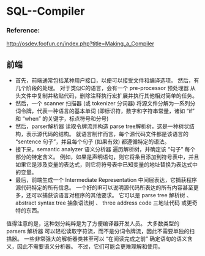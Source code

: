 # SQL--Compiler

### Reference:
http://osdev.foofun.cn/index.php?title=Making_a_Compiler

## 前端
- 首先，前端通常包括某种用户接口，以便可以接受文件和编译选项。 然后，有几个阶段的处理。
对于类似C的语言，会有一个 pre-processor 预处理器 从头文件中复制并粘贴代码，删除注释执行宏扩展并执行其他相对简单的任务。  
- 然后，一个 scanner 扫描器 (或 tokenizer 分词器) 将源文件分解为一系列分词令牌，代表一种语言的基本单词 (即标识符，数字和字符串常量，诸如 “if” 和 “when” 的关键字，标点符号和分号)
- 然后，parser解析器 读取令牌流并构造 parse tree解析树，这是一种树状结构，表示源代码的结构。 就语言制作而言，每个源代码文件都是该语言的 “sentence 句子”，并且每个句子 (如果有效) 都遵循特定的语法。
- 接下来，semantic analyzer 语义分析器 遍历解析树，并确定该 “句子” 每个部分的特定含义。 例如，如果是声明语句，则它将条目添加到符号表中，并且如果它是涉及变量的表达式，则它将符号表中已知变量的地址替换为表达式中的变量。
- 最后，前端生成一个 Intermediate Representation 中间层表达，它捕获程序源代码特定的所有信息。 一个好的IR可以说明源代码所表达的所有内容甚至更多，还可以捕获该语言对程序的其他要求。 它可以是 parse tree 解析树 、 abstract syntax tree 抽象语法树 、 three address code 三地址代码 或更奇特的东西。  


值得注意的是，这种划分纯粹是为了方便编译器开发人员。 大多数类型的 parsers 解析器 可以轻松读取字符流，而不是分词令牌流，因此不需要单独的扫描器。 一些非常强大的解析器类甚至可以 “在阅读完成之前” 确定语句的语义含义，因此不需要语义分析器。 不过，它们可能会更难理解和使用。

